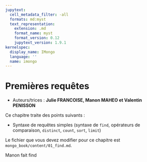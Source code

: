 ```yaml
---
jupytext:
  cell_metadata_filter: -all
  formats: md:myst
  text_representation:
    extension: .md
    format_name: myst
    format_version: 0.12
    jupytext_version: 1.9.1
kernelspec:
  display_name: IMongo
  language: ''
  name: imongo
---
```


# Premières requêtes

* Auteurs/trices : **Julie FRANCOISE, Manon MAHEO et Valentin PENISSON**

Ce chapitre traite des points suivants :
* Syntaxe de requêtes simples (syntaxe de `find`, opérateurs de comparaison, `distinct`, `count`, `sort`, `limit`)

Le fichier que vous devez modifier pour ce chapitre est `mongo_book/content/01_find.md`.

Manon fait find
